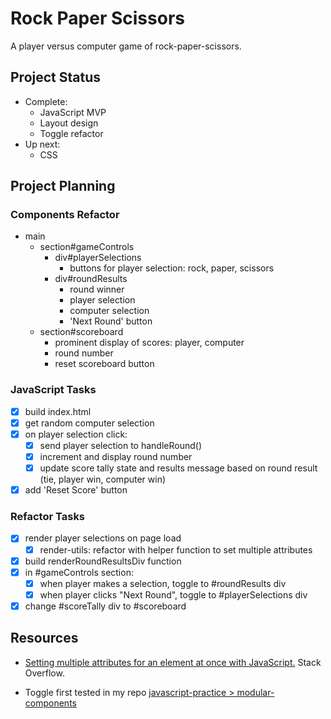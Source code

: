 # Rock Paper Scissors

A player versus computer game of rock-paper-scissors.

## Project Status

- Complete:
  - JavaScript MVP
  - Layout design
  - Toggle refactor
- Up next:
  - CSS

## Project Planning

### Components Refactor

- main
  - section#gameControls
    - div#playerSelections
      - buttons for player selection: rock, paper, scissors
    - div#roundResults
      - round winner
      - player selection
      - computer selection
      - 'Next Round' button
  - section#scoreboard
    - prominent display of scores: player, computer
    - round number
    - reset scoreboard button

### JavaScript Tasks

- [x] build index.html
- [x] get random computer selection
- [x] on player selection click:
  - [x] send player selection to handleRound()
  - [x] increment and display round number
  - [x] update score tally state and results message based on round result (tie, player win, computer win)
- [x] add 'Reset Score' button

### Refactor Tasks

- [x] render player selections on page load
  - [x] render-utils: refactor with helper function to set multiple attributes
- [x] build renderRoundResultsDiv function
- [x] in #gameControls section:
  - [x] when player makes a selection, toggle to #roundResults div
  - [x] when player clicks "Next Round", toggle to #playerSelections div
- [x] change #scoreTally div to #scoreboard

## Resources

- [Setting multiple attributes for an element at once with JavaScript.](https://stackoverflow.com/questions/12274748/setting-multiple-attributes-for-an-element-at-once-with-javascript) Stack Overflow.

- Toggle first tested in my repo [javascript-practice > modular-components](https://github.com/MichelleRS/javascript-practice/tree/main/modular-components)
